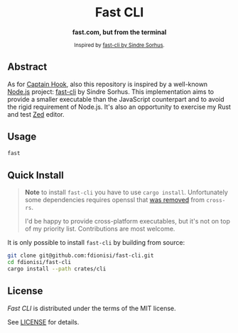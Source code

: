 <div align="center">
  <h1>Fast CLI</h1>
  <p>
    <b>
      fast.com, but from the terminal
    </b>
  </p>
  <sub>
    Inspired by
    <a href="https://github.com/sindresorhus/fast-cli" target="_blank">fast-cli by Sindre Sorhus</a>.
  </sub>
</div>

## Abstract

As for [Captain Hook](https://github.com/fdionisi/fast-cli), also
this repository is inspired by a well-known
[Node.js](https://github.com/nodejs/node) project:
[fast-cli](https://github.com/sindresorhus/fast-cli) by Sindre Sorhus. This
implementation aims to provide a smaller executable than the JavaScript
counterpart and to avoid the rigid requirement of Node.js. It's also an
opportunity to exercise my Rust and test [Zed](https://zed.dev) editor.

## Usage

```sh
fast
```

## Quick Install

> **Note** to install `fast-cli` you have to use `cargo install`. Unfortunately
> some dependencies requires openssl that
> [was removed](https://github.com/cross-rs/cross/issues/229) from `cross-rs`.
>
> I'd be happy to provide cross-platform executables, but it's not on top of my
> priority list. Contributions are most welcome.

It is only possible to install `fast-cli` by building from source:
```sh
git clone git@github.com:fdionisi/fast-cli.git
cd fdionisi/fast-cli
cargo install --path crates/cli
```

## License

_Fast CLI_ is distributed under the terms of the MIT license.

See [LICENSE](LICENSE) for details.
